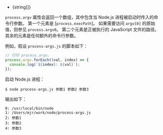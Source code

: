 <!-- YAML
added: v0.1.27
-->

* {string[]}

`process.argv` 属性会返回一个数组，其中包含当 Node.js 进程被启动时传入的命令行参数。 
第一个元素是 [`process.execPath`]。 
如果需要访问 `argv[0]` 的原始值，则参见 `process.argv0`。 
第二个元素是正被执行的 JavaScript 文件的路径。 
其余的元素是任何额外的命令行参数。

例如，假设 `process-args.js` 的脚本如下：

```js
// 打印 process.argv。
process.argv.forEach((val, index) => {
  console.log(`${index}: ${val}`);
});
```

启动 Node.js 进程：

```console
$ node process-args.js 参数1 参数2 参数3
```

输出如下：

```text
0: /usr/local/bin/node
1: /Users/mjr/work/node/process-args.js
2: 参数1
3: 参数2
4: 参数3
```

